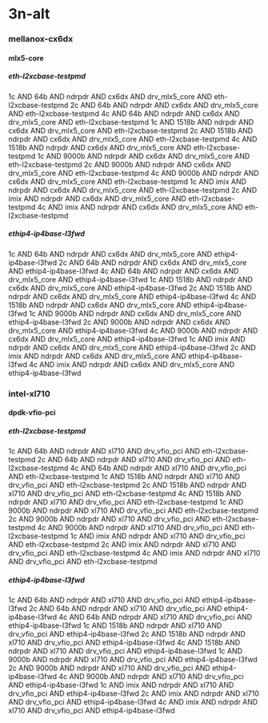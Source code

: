# 3n-alt
### mellanox-cx6dx
#### mlx5-core
##### eth-l2xcbase-testpmd
1c AND 64b AND ndrpdr AND cx6dx AND drv_mlx5_core AND eth-l2xcbase-testpmd
2c AND 64b AND ndrpdr AND cx6dx AND drv_mlx5_core AND eth-l2xcbase-testpmd
4c AND 64b AND ndrpdr AND cx6dx AND drv_mlx5_core AND eth-l2xcbase-testpmd
1c AND 1518b AND ndrpdr AND cx6dx AND drv_mlx5_core AND eth-l2xcbase-testpmd
2c AND 1518b AND ndrpdr AND cx6dx AND drv_mlx5_core AND eth-l2xcbase-testpmd
4c AND 1518b AND ndrpdr AND cx6dx AND drv_mlx5_core AND eth-l2xcbase-testpmd
1c AND 9000b AND ndrpdr AND cx6dx AND drv_mlx5_core AND eth-l2xcbase-testpmd
2c AND 9000b AND ndrpdr AND cx6dx AND drv_mlx5_core AND eth-l2xcbase-testpmd
4c AND 9000b AND ndrpdr AND cx6dx AND drv_mlx5_core AND eth-l2xcbase-testpmd
1c AND imix AND ndrpdr AND cx6dx AND drv_mlx5_core AND eth-l2xcbase-testpmd
2c AND imix AND ndrpdr AND cx6dx AND drv_mlx5_core AND eth-l2xcbase-testpmd
4c AND imix AND ndrpdr AND cx6dx AND drv_mlx5_core AND eth-l2xcbase-testpmd
##### ethip4-ip4base-l3fwd
1c AND 64b AND ndrpdr AND cx6dx AND drv_mlx5_core AND ethip4-ip4base-l3fwd
2c AND 64b AND ndrpdr AND cx6dx AND drv_mlx5_core AND ethip4-ip4base-l3fwd
4c AND 64b AND ndrpdr AND cx6dx AND drv_mlx5_core AND ethip4-ip4base-l3fwd
1c AND 1518b AND ndrpdr AND cx6dx AND drv_mlx5_core AND ethip4-ip4base-l3fwd
2c AND 1518b AND ndrpdr AND cx6dx AND drv_mlx5_core AND ethip4-ip4base-l3fwd
4c AND 1518b AND ndrpdr AND cx6dx AND drv_mlx5_core AND ethip4-ip4base-l3fwd
1c AND 9000b AND ndrpdr AND cx6dx AND drv_mlx5_core AND ethip4-ip4base-l3fwd
2c AND 9000b AND ndrpdr AND cx6dx AND drv_mlx5_core AND ethip4-ip4base-l3fwd
4c AND 9000b AND ndrpdr AND cx6dx AND drv_mlx5_core AND ethip4-ip4base-l3fwd
1c AND imix AND ndrpdr AND cx6dx AND drv_mlx5_core AND ethip4-ip4base-l3fwd
2c AND imix AND ndrpdr AND cx6dx AND drv_mlx5_core AND ethip4-ip4base-l3fwd
4c AND imix AND ndrpdr AND cx6dx AND drv_mlx5_core AND ethip4-ip4base-l3fwd
### intel-xl710
#### dpdk-vfio-pci
##### eth-l2xcbase-testpmd
1c AND 64b AND ndrpdr AND xl710 AND drv_vfio_pci AND eth-l2xcbase-testpmd
2c AND 64b AND ndrpdr AND xl710 AND drv_vfio_pci AND eth-l2xcbase-testpmd
4c AND 64b AND ndrpdr AND xl710 AND drv_vfio_pci AND eth-l2xcbase-testpmd
1c AND 1518b AND ndrpdr AND xl710 AND drv_vfio_pci AND eth-l2xcbase-testpmd
2c AND 1518b AND ndrpdr AND xl710 AND drv_vfio_pci AND eth-l2xcbase-testpmd
4c AND 1518b AND ndrpdr AND xl710 AND drv_vfio_pci AND eth-l2xcbase-testpmd
1c AND 9000b AND ndrpdr AND xl710 AND drv_vfio_pci AND eth-l2xcbase-testpmd
2c AND 9000b AND ndrpdr AND xl710 AND drv_vfio_pci AND eth-l2xcbase-testpmd
4c AND 9000b AND ndrpdr AND xl710 AND drv_vfio_pci AND eth-l2xcbase-testpmd
1c AND imix AND ndrpdr AND xl710 AND drv_vfio_pci AND eth-l2xcbase-testpmd
2c AND imix AND ndrpdr AND xl710 AND drv_vfio_pci AND eth-l2xcbase-testpmd
4c AND imix AND ndrpdr AND xl710 AND drv_vfio_pci AND eth-l2xcbase-testpmd
##### ethip4-ip4base-l3fwd
1c AND 64b AND ndrpdr AND xl710 AND drv_vfio_pci AND ethip4-ip4base-l3fwd
2c AND 64b AND ndrpdr AND xl710 AND drv_vfio_pci AND ethip4-ip4base-l3fwd
4c AND 64b AND ndrpdr AND xl710 AND drv_vfio_pci AND ethip4-ip4base-l3fwd
1c AND 1518b AND ndrpdr AND xl710 AND drv_vfio_pci AND ethip4-ip4base-l3fwd
2c AND 1518b AND ndrpdr AND xl710 AND drv_vfio_pci AND ethip4-ip4base-l3fwd
4c AND 1518b AND ndrpdr AND xl710 AND drv_vfio_pci AND ethip4-ip4base-l3fwd
1c AND 9000b AND ndrpdr AND xl710 AND drv_vfio_pci AND ethip4-ip4base-l3fwd
2c AND 9000b AND ndrpdr AND xl710 AND drv_vfio_pci AND ethip4-ip4base-l3fwd
4c AND 9000b AND ndrpdr AND xl710 AND drv_vfio_pci AND ethip4-ip4base-l3fwd
1c AND imix AND ndrpdr AND xl710 AND drv_vfio_pci AND ethip4-ip4base-l3fwd
2c AND imix AND ndrpdr AND xl710 AND drv_vfio_pci AND ethip4-ip4base-l3fwd
4c AND imix AND ndrpdr AND xl710 AND drv_vfio_pci AND ethip4-ip4base-l3fwd